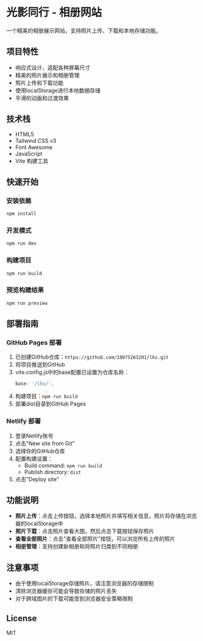# 光影同行 - 相册网站

一个精美的相册展示网站，支持照片上传、下载和本地存储功能。

## 项目特性

- 响应式设计，适配各种屏幕尺寸
- 精美的照片展示和相册管理
- 照片上传和下载功能
- 使用localStorage进行本地数据存储
- 平滑的动画和过渡效果

## 技术栈

- HTML5
- Tailwind CSS v3
- Font Awesome
- JavaScript
- Vite 构建工具

## 快速开始

### 安装依赖

```bash
npm install
```

### 开发模式

```bash
npm run dev
```

### 构建项目

```bash
npm run build
```

### 预览构建结果

```bash
npm run preview
```

## 部署指南

### GitHub Pages 部署

1. 已创建GitHub仓库：`https://github.com/18075263201/lks.git`
2. 将项目推送到GitHub
3. vite.config.js中的base配置已设置为仓库名称：
   ```javascript
   base: '/lks/',
   ```
4. 构建项目：`npm run build`
5. 部署dist目录到GitHub Pages

### Netlify 部署

1. 登录Netlify账号
2. 点击"New site from Git"
3. 选择你的GitHub仓库
4. 配置构建设置：
   - Build command: `npm run build`
   - Publish directory: `dist`
5. 点击"Deploy site"

## 功能说明

- **照片上传**：点击上传按钮，选择本地照片并填写相关信息，照片将存储在浏览器的localStorage中
- **照片下载**：点击照片查看大图，然后点击下载按钮保存照片
- **查看全部照片**：点击"查看全部照片"按钮，可以浏览所有上传的照片
- **相册管理**：支持创建新相册和将照片归类到不同相册

## 注意事项

- 由于使用localStorage存储照片，请注意浏览器的存储限制
- 清除浏览器缓存可能会导致存储的照片丢失
- 对于跨域图片的下载可能受到浏览器安全策略限制

## License

MIT